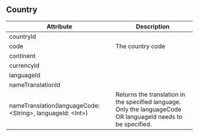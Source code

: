 ## Country

Attribute | Description
--- | ---
countryId | 
code | The country code
continent | 
currencyId | 
languageId | 
nameTranslationId | 
nameTranslation(languageCode: &lt;String&gt;, languageId: &lt;Int&gt;) | Returns the translation in the specified language. Only the languageCode OR languageId needs to be specified.